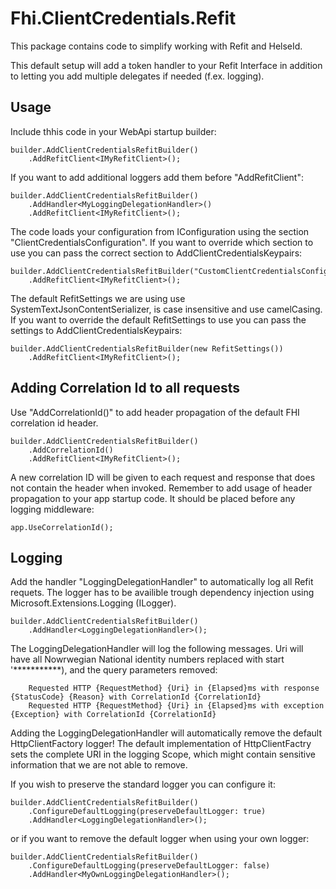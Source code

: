 ﻿# Fhi.ClientCredentials.Refit

This package contains code to simplify working with Refit and HelseId. 

This default setup will add a token handler to your Refit Interface in addition to letting you add multiple delegates if needed (f.ex. logging).

## Usage

Include thhis code in your WebApi startup builder:

```
builder.AddClientCredentialsRefitBuilder()
    .AddRefitClient<IMyRefitClient>();
```

If you want to add additional loggers add them before "AddRefitClient": 

```
builder.AddClientCredentialsRefitBuilder()
    .AddHandler<MyLoggingDelegationHandler>()
    .AddRefitClient<IMyRefitClient>();
```
The code loads your configuration from IConfiguration using the section "ClientCredentialsConfiguration".
If you want to override which section to use you can pass the correct section to AddClientCredentialsKeypairs:

```
builder.AddClientCredentialsRefitBuilder("CustomClientCredentialsConfiguration")
    .AddRefitClient<IMyRefitClient>();
```

The default RefitSettings we are using use SystemTextJsonContentSerializer, is case insensitive and use camelCasing.
If you want to override the default RefitSettings to use you can pass the settings to AddClientCredentialsKeypairs:

```
builder.AddClientCredentialsRefitBuilder(new RefitSettings())
    .AddRefitClient<IMyRefitClient>();
```

## Adding Correlation Id to all requests

Use "AddCorrelationId()" to add header propagation of the default FHI correlation id header. 

```
builder.AddClientCredentialsRefitBuilder()
    .AddCorrelationId()
    .AddRefitClient<IMyRefitClient>();
```

A new correlation ID will be given to each request and response that does not contain the header when invoked.
Remember to add usage of header propagation to your app startup code. It should be placed before any logging middleware:

```
app.UseCorrelationId();
```

## Logging

Add the handler "LoggingDelegationHandler" to automatically log all Refit requets. The logger has to be availible trough dependency injection using Microsoft.Extensions.Logging (ILogger).

```
builder.AddClientCredentialsRefitBuilder()
    .AddHandler<LoggingDelegationHandler>();
```

The LoggingDelegationHandler will log the following messages. Uri will have all Nowrwegian National identity numbers replaced with start '***********), and the query parameters removed:

```
    Requested HTTP {RequestMethod} {Uri} in {Elapsed}ms with response {StatusCode} {Reason} with CorrelationId {CorrelationId}
    Requested HTTP {RequestMethod} {Uri} in {Elapsed}ms with exception {Exception} with CorrelationId {CorrelationId}
```

Adding the LoggingDelegationHandler will automatically remove the default HttpClientFactory logger!
The default implementation of HttpClientFactry sets the complete URI in the logging Scope, 
which might contain sensitive information that we are not able to remove.

If you wish to preserve the standard logger you can configure it:

```
builder.AddClientCredentialsRefitBuilder()
    .ConfigureDefaultLogging(preserveDefaultLogger: true)
    .AddHandler<LoggingDelegationHandler>();
```

or if you want to remove the default logger when using your own logger:

```
builder.AddClientCredentialsRefitBuilder()
    .ConfigureDefaultLogging(preserveDefaultLogger: false)
    .AddHandler<MyOwnLoggingDelegationHandler>();
```
